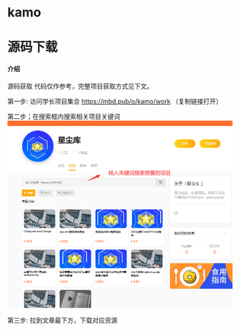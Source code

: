 # kamo
# 源码下载
#### 介绍
源码获取 
代码仅作参考，完整项目获取方式见下文。

第一步:  访问学长项目集合
https://mbd.pub/o/kamo/work
（复制链接打开）

第二步；在搜索框内搜索相关项目关键词
![输入图片说明](333.png)

第三步:  拉到文章最下方，下载对应资源
